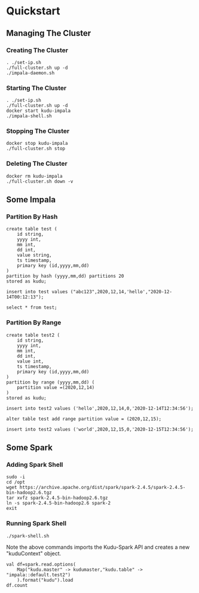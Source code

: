 # Quickstart

## Managing The Cluster

### Creating The Cluster

````
. ./set-ip.sh
./full-cluster.sh up -d
./impala-daemon.sh
````

### Starting The Cluster

````
. ./set-ip.sh
./full-cluster.sh up -d
docker start kudu-impala
./impala-shell.sh
````

### Stopping The Cluster

````
docker stop kudu-impala
./full-cluster.sh stop
````

### Deleting The Cluster

````
docker rm kudu-impala
./full-cluster.sh down -v
````

## Some Impala

### Partition By Hash

````
create table test (
	id string,
	yyyy int,
	mm int,
	dd int,
	value string,
	ts timestamp,
	primary key (id,yyyy,mm,dd)
)
partition by hash (yyyy,mm,dd) partitions 20
stored as kudu;
````

````
insert into test values ("abc123",2020,12,14,'hello',"2020-12-14T00:12:13");

select * from test;
````

### Partition By Range

````
create table test2 (
	id string,
	yyyy int,
	mm int,
	dd int,
	value int,
	ts timestamp,
	primary key (id,yyyy,mm,dd)
)
partition by range (yyyy,mm,dd) (
	partition value =(2020,12,14)
)
stored as kudu;

insert into test2 values ('hello',2020,12,14,0,'2020-12-14T12:34:56');

alter table test add range partition value = (2020,12,15);

insert into test2 values ('world',2020,12,15,0,'2020-12-15T12:34:56');
````

## Some Spark

### Adding Spark Shell

````
sudo -i
cd /opt
wget https://archive.apache.org/dist/spark/spark-2.4.5/spark-2.4.5-bin-hadoop2.6.tgz
tar xvfz spark-2.4.5-bin-hadoop2.6.tgz
ln -s spark-2.4.5-bin-hadoop2.6 spark-2
exit
````

### Running Spark Shell

````
./spark-shell.sh
````

Note the above commands imports the Kudu-Spark API and creates a new "kuduContext" object.

````
val df=spark.read.options(
	Map("kudu.master" -> kudumaster,"kudu.table" -> "impala::default.test2")
	).format("kudu").load
df.count
````
